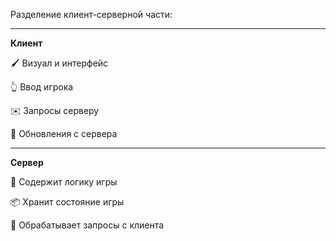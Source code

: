 Разделение клиент-серверной части:

***
**Клиент**

🖌️ Визуал и интерфейс

👆 Ввод игрока

✉️ Запросы серверу

🔄 Обновления с сервера

***
**Сервер**

🤖 Содержит логику игры

📦 Хранит состояние игры

📨 Обрабатывает запросы с клиента

